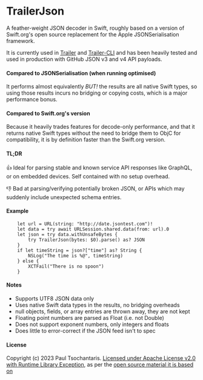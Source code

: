 # TrailerJson

A feather-weight JSON decoder in Swift, roughly based on a version of Swift.org's open source replacement for the Apple JSONSerialisation framework.

It is currently used in [Trailer](https://github.com/ptsochantaris/trailer) and [Trailer-CLI](https://github.com/ptsochantaris/trailer-cli) and has been heavily tested and used in production with GitHub JSON v3 and v4 API payloads.

#### Compared to JSONSerialisation (when running optimised)
It performs almost equivalently _BUT!_ the results are all native Swift types, so using those results incurs no bridging or copying costs, which is a major performance bonus.

#### Compared to Swift.org's version
Because it heavily trades features for decode-only performance, and that it returns native Swift types without the need to bridge them to ObjC for compatibility, it is by definition faster than the Swift.org version.

#### TL;DR

👍 Ideal for parsing stable and known service API responses like GraphQL, or on embedded devices. Self contained with no setup overhead.

👎 Bad at parsing/verifying potentially broken JSON, or APIs which may suddenly include unexpected schema entries.

#### Example
```
    let url = URL(string: "http://date.jsontest.com")!
    let data = try await URLSession.shared.data(from: url).0
    let json = try data.withUnsafeBytes {
        try TrailerJson(bytes: $0).parse() as? JSON
    }
    if let timeString = json?["time"] as? String {
        NSLog("The time is %@", timeString)
    } else {
        XCTFail("There is no spoon")
    }
```

#### Notes
- Supports UTF8 JSON data only
- Uses native Swift data types in the results, no bridging overheads
- null objects, fields, or array entries are thrown away, they are not kept
- Floating point numbers are parsed as Float (i.e. not Double)
- Does not support exponent numbers, only integers and floats
- Does little to error-correct if the JSON feed isn't to spec

#### License
Copyright (c) 2023 Paul Tsochantaris. [Licensed under Apache License v2.0 with Runtime Library Exception](https://www.apache.org/licenses/LICENSE-2.0.html), as per the [open source material it is based on](https://github.com/apple/swift-corelibs-foundation/blob/bafd3d0f800397a15a3d092979ee7e788082feee/Sources/Foundation/JSONSerialization.swift)
